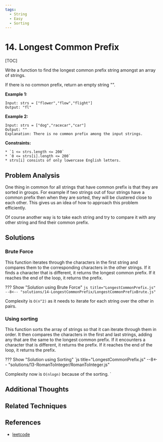 ```yaml
---
tags:
  - String
  - Easy
  - Sorting
---
```


# 14. Longest Common Prefix

[TOC]

Write a function to find the longest common prefix string amongst an array of strings.

If there is no common prefix, return an empty string "".

**Example 1:**

```
Input: strs = ["flower","flow","flight"]
Output: "fl"
```

**Example 2:**

```
Input: strs = ["dog","racecar","car"]
Output: ""
Explanation: There is no common prefix among the input strings.
```

**Constraints:**

```
* `1 <= strs.length <= 200`
* `0 <= strs[i].length <= 200`
* strs[i] consists of only lowercase English letters.
```

## Problem Analysis

One thing in common for all strings that have common prefix is that they are sorted in groups. For example if two strings out of four strings have a common prefix then when they are sorted, they will be clustered close to each other. This gives us an idea of how to approach this problem efficiently. 

Of course another way is to take each string and try to compare it with any other string and find their common prefix.

## Solutions

### Brute Force

This function iterates through the characters in the first string and compares them to the corresponding characters in the other strings. If it finds a character that is different, it returns the longest common prefix. If it reaches the end of the loop, it returns the prefix.

??? Show "Solution using Brute Force"
`js title="LongestCommonPrefix.js"
    --8<-- "solutions/14-LongestCommonPrefix/LongestCommonPrefixBrute.js"
    `

Complexity is `O(n^2)` as it needs to iterate for each string over the other in pairs.

### Using sorting

This function sorts the array of strings so that it can iterate through them in order. It then compares the characters in the first and last strings, adding any that are the same to the longest common prefix. If it encounters a character that is different, it returns the prefix. If it reaches the end of the loop, it returns the prefix.

??? Show "Solution using Sorting"
`js title="LongestCommonPrefix.js"
    --8<-- "solutions/13-RomanToInteger/RomanToInteger.js"

Complexity now is `O(nlogn)` because of the sorting.
    `

## Additional Thoughts

## Related Techniques

## References

- [leetcode](https://leetcode.com/problems/longest-common-prefix)
